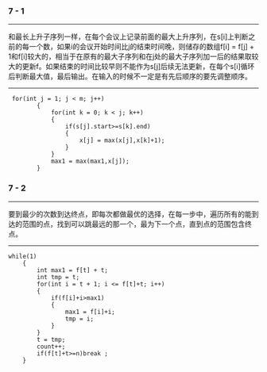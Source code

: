 ### 7 - 1

---

和最长上升子序列一样，在每个会议上记录前面的最大上升序列，在s[i]上判断之前的每一个数，如果i的会议开始时间比j的结束时间晚，则储存的数组f[i] = f[j] + 1和f[i]较大的，相当于在原有的最大子序列和在j处的最大子序列加一后的结果取较大的更新f。如果结束的时间比较早则不能作为s[j]后续无法更新，在每个s[i]循环后判断最大值，最后输出。在输入的时候不一定是有先后顺序的要先调整顺序。

---

```
 for(int j = 1; j < m; j++)
        {
            for(int k = 0; k < j; k++)
            {
                if(s[j].start>=s[k].end)
                {
                    x[j] = max(x[j],x[k]+1);
                }
            }
            max1 = max(max1,x[j]);
        }
```

### 7 - 2

---

要到最少的次数到达终点，即每次都做最优的选择，在每一步中，遍历所有的能到达的范围的点，找到可以跳最远的那一个，最为下一个点，直到点的范围包含终点。

---

```
while(1)
    {
        int max1 = f[t] + t;
        int tmp = t;
        for(int i = t + 1; i <= f[t]+t; i++)
        {
            if(f[i]+i>max1)
            {
                max1 = f[i]+i;
                tmp = i;
            }
        }
        t = tmp;
        count++;
        if(f[t]+t>=n)break ;
    }
```

